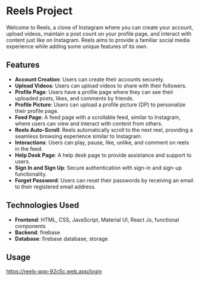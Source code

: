 # Reels Project 

Welcome to Reels, a clone of Instagram where you can create your account, upload videos, maintain a post count on your profile page, and interact with content just like on Instagram. Reels aims to provide a familiar social media experience while adding some unique features of its own.

## Features

- **Account Creation**: Users can create their accounts securely.
- **Upload Videos**: Users can upload videos to share with their followers.
- **Profile Page**: Users have a profile page where they can see their uploaded posts, likes, and comments by friends.
- **Profile Picture**: Users can upload a profile picture (DP) to personalize their profile page.
- **Feed Page**: A feed page with a scrollable feed, similar to Instagram, where users can view and interact with content from others.
- **Reels Auto-Scroll**: Reels automatically scroll to the next reel, providing a seamless browsing experience similar to Instagram.
- **Interactions**: Users can play, pause, like, unlike, and comment on reels in the feed.
- **Help Desk Page**: A help desk page to provide assistance and support to users.
- **Sign In and Sign Up**: Secure authentication with sign-in and sign-up functionality.
- **Forget Password**: Users can reset their passwords by receiving an email to their registered email address.

## Technologies Used

- **Frontend**: HTML, CSS, JavaScript, Material UI, React Js, functional components
- **Backend**: firebase
- **Database**: firebase database, storage




## Usage

https://reels-app-92c5c.web.app/login

